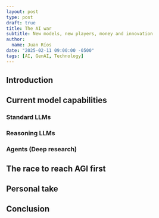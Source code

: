 ```yaml
---
layout: post
type: post
draft: true
title: The AI war
subtitle: New models, new players, money and innovation
author:
  name: Juan Ríos
date: "2025-02-11 09:00:00 -0500"
tags: [AI, GenAI, Technology]
---
```


## Introduction

## Current model capabilities

### Standard LLMs

### Reasoning LLMs

### Agents (Deep research)

## The race to reach AGI first

## Personal take

## Conclusion
